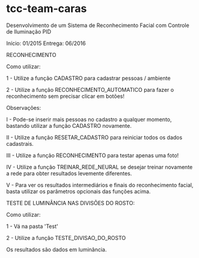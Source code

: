 # tcc-team-caras
Desenvolvimento de um Sistema de Reconhecimento Facial com Controle de Iluminação PID

Início:   01/2015
Entrega:  06/2016


RECONHECIMENTO

Como utilizar:

1 - Utilize a função CADASTRO para cadastrar pessoas / ambiente

2 - Utilize a função RECONHECIMENTO_AUTOMATICO para fazer o reconhecimento sem precisar clicar em botões!

Observações:

I - Pode-se inserir mais pessoas no cadastro a qualquer momento, bastando utilizar a função CADASTRO novamente.

II - Utilize a função RESETAR_CADASTRO para reiniciar todos os dados cadastrais.

III - Utilize a função RECONHECIMENTO para testar apenas uma foto!

IV - Utilize a função TREINAR_REDE_NEURAL se desejar treinar novamente a rede para obter resultados levemente diferentes.

V - Para ver os resultados intermediários e finais do reconhecimento facial, basta utilizar os parâmetros opcionais das funções acima.

TESTE DE LUMINÂNCIA NAS DIVISÕES DO ROSTO:

Como utilizar:

1 - Vá na pasta 'Test'

2 - Utilize a função TESTE_DIVISAO_DO_ROSTO

Os resultados são dados em luminância.
